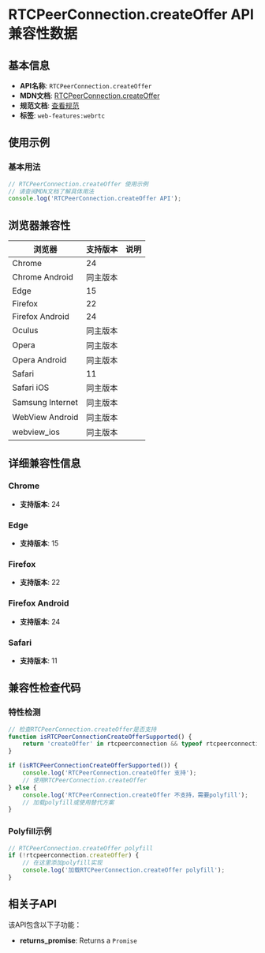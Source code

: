 # RTCPeerConnection.createOffer API 兼容性数据

## 基本信息

- **API名称**: `RTCPeerConnection.createOffer`
- **MDN文档**: [RTCPeerConnection.createOffer](https://developer.mozilla.org/docs/Web/API/RTCPeerConnection/createOffer)
- **规范文档**: [查看规范](https://w3c.github.io/webrtc-pc/#dom-rtcpeerconnection-createoffer)
- **标签**: `web-features:webrtc`

## 使用示例

### 基本用法

```javascript
// RTCPeerConnection.createOffer 使用示例
// 请查阅MDN文档了解具体用法
console.log('RTCPeerConnection.createOffer API');
```

## 浏览器兼容性

| 浏览器 | 支持版本 | 说明 |
|--------|----------|------|
| Chrome | 24 |  |
| Chrome Android | 同主版本 |  |
| Edge | 15 |  |
| Firefox | 22 |  |
| Firefox Android | 24 |  |
| Oculus | 同主版本 |  |
| Opera | 同主版本 |  |
| Opera Android | 同主版本 |  |
| Safari | 11 |  |
| Safari iOS | 同主版本 |  |
| Samsung Internet | 同主版本 |  |
| WebView Android | 同主版本 |  |
| webview_ios | 同主版本 |  |

## 详细兼容性信息

### Chrome

- **支持版本**: 24

### Edge

- **支持版本**: 15

### Firefox

- **支持版本**: 22

### Firefox Android

- **支持版本**: 24

### Safari

- **支持版本**: 11

## 兼容性检查代码

### 特性检测

```javascript
// 检查RTCPeerConnection.createOffer是否支持
function isRTCPeerConnectionCreateOfferSupported() {
    return 'createOffer' in rtcpeerconnection && typeof rtcpeerconnection.createOffer === 'function';
}

if (isRTCPeerConnectionCreateOfferSupported()) {
    console.log('RTCPeerConnection.createOffer 支持');
    // 使用RTCPeerConnection.createOffer
} else {
    console.log('RTCPeerConnection.createOffer 不支持，需要polyfill');
    // 加载polyfill或使用替代方案
}
```

### Polyfill示例

```javascript
// RTCPeerConnection.createOffer polyfill
if (!rtcpeerconnection.createOffer) {
    // 在这里添加polyfill实现
    console.log('加载RTCPeerConnection.createOffer polyfill');
}
```

## 相关子API

该API包含以下子功能：

- **returns_promise**: Returns a `Promise`

